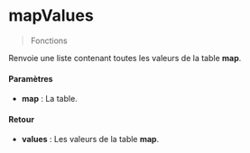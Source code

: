 # mapValues
> Fonctions

Renvoie une liste contenant toutes les valeurs de la table **map**.

#### Paramètres

- **map** : La table.

#### Retour

- **values** : Les valeurs de la table **map**.

